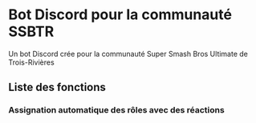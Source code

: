 # Bot Discord pour la communauté SSBTR

Un bot Discord crée pour la communauté Super Smash Bros Ultimate de Trois-Rivières

## Liste des fonctions

### Assignation automatique des rôles avec des réactions